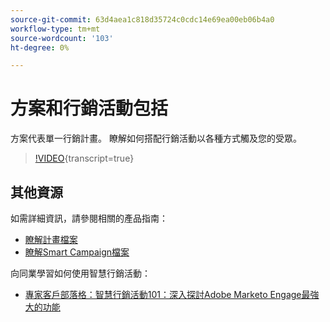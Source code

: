 ```yaml
---
source-git-commit: 63d4aea1c818d35724c0cdc14e69ea00eb06b4a0
workflow-type: tm+mt
source-wordcount: '103'
ht-degree: 0%

---
```

# 方案和行銷活動包括

方案代表單一行銷計畫。 瞭解如何搭配行銷活動以各種方式觸及您的受眾。

>[!VIDEO](https://video.tv.adobe.com/v/3418042/?quality=12&learn=on){transcript=true}

## 其他資源

如需詳細資訊，請參閱相關的產品指南：

* [瞭解計畫檔案](https://experienceleague.adobe.com/docs/marketo/using/product-docs/core-marketo-concepts/programs/creating-programs/understanding-programs.html?lang=en)
* [瞭解Smart Campaign檔案](https://experienceleague.adobe.com/docs/marketo/using/product-docs/core-marketo-concepts/smart-campaigns/understanding-smart-campaigns.html?lang=en)

向同業學習如何使用智慧行銷活動：

* [專家客戶部落格：智慧行銷活動101：深入探討Adobe Marketo Engage最強大的功能](https://nation.marketo.com/t5/product-blogs/smart-campaigns-101-a-deep-dive-into-adobe-marketo-engage-s-most/ba-p/313385#M1838)